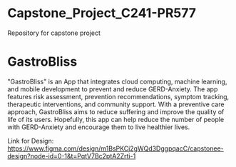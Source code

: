 # Capstone_Project_C241-PR577
Repository for capstone project

# GastroBliss
"GastroBliss" is an App that integrates cloud computing, machine learning, and mobile development to prevent and reduce GERD-Anxiety. The app features risk assessment, prevention recommendations, symptom tracking, therapeutic interventions, and community support. With a preventive care approach, GastroBliss aims to reduce suffering and improve the quality of life of its users. Hopefully, this app can help reduce the number of people with GERD-Anxiety and encourage them to live healthier lives.

Link for Design: https://www.figma.com/design/m1BsPKCj2gWQd3DggpqacC/capstonee-design?node-id=0-1&t=PqtV7Bc2ptA2Zrti-1

